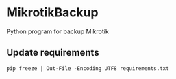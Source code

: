# MikrotikBackup
Python program for backup Mikrotik

## Update requirements
```
pip freeze | Out-File -Encoding UTF8 requirements.txt
```